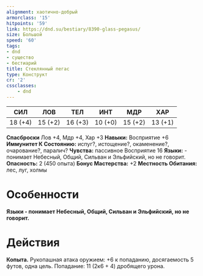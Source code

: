 ```yaml
---
alignment: хаотично-добрый
armorclass: '15'
hitpoints: '59'
link: https://dnd.su/bestiary/8390-glass-pegasus/
size: Большой
speed: '60'
tags:
- dnd
- существо
- бестиарий
title: Стеклянный пегас
type: Конструкт
cr: '2'
cssclasses:
    - dnd
---
```



| СИЛ | ЛОВ | ТЕЛ | ИНТ | МДР | ХАР |
|---|---|---|---|---|---|
| 18 (+4) | 15 (+2) | 16 (+3) | 10 (+0) | 15 (+2) | 13 (+1) |
**Спасброски** Лов +4, Мдр +4, Хар +3
**Навыки:** Восприятие +6
**Иммунитет К Состоянию:** испуг?, истощение?, окаменение?, очарование?, паралич?
**Чувства:** пассивное Восприятие 16
**Языки:** - понимает Небесный, Общий, Сильван и Эльфийский, но не говорит.
**Опасность:** 2 (450 опыта)
**Бонус Мастерства:** +2
**Местность Обитания:** лес, луг, холмы


# Особенности
**Языки - понимает Небесный, Общий, Сильван и Эльфийский, но не говорит.** 


# Действия
**Копыта.** Рукопашная атака оружием: +6 к попаданию, досягаемость 5 футов, одна цель. Попадание: 11 (2к6 + 4) дробящего урона.